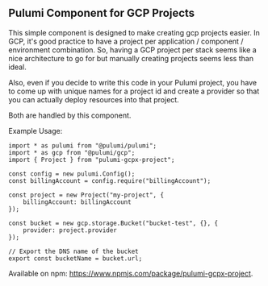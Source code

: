 ## Pulumi Component for GCP Projects
This simple component is designed to make creating gcp projects easier. In GCP, it's good practice to have a project per application / component / environment combination. So, having a GCP project per stack seems like a nice architecture to go for but manually creating projects seems less than ideal. 

Also, even if you decide to write this code in your Pulumi project, you have to come up with unique names for a project id and create a provider so that you can actually deploy resources into that project. 

Both are handled by this component. 


Example Usage:
```
import * as pulumi from "@pulumi/pulumi";
import * as gcp from "@pulumi/gcp";
import { Project } from "pulumi-gcpx-project";

const config = new pulumi.Config();
const billingAccount = config.require("billingAccount");

const project = new Project("my-project", {
    billingAccount: billingAccount
});

const bucket = new gcp.storage.Bucket("bucket-test", {}, {
    provider: project.provider
});

// Export the DNS name of the bucket
export const bucketName = bucket.url;

```

Available on npm: https://www.npmjs.com/package/pulumi-gcpx-project.
